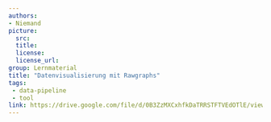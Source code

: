 ```yaml
---
authors:
- Niemand
picture:
  src:
  title:
  license:
  license_url:
group: Lernmaterial
title: "Datenvisualisierung mit Rawgraphs"
tags:
 - data-pipeline
 - tool
link: https://drive.google.com/file/d/0B3ZzMXCxhfkDaTRRSTFTVEdOTlE/view
---
```

